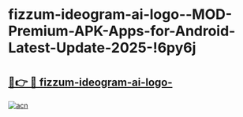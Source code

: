 # fizzum-ideogram-ai-logo--MOD-Premium-APK-Apps-for-Android-Latest-Update-2025-!6py6j

# <h2><a href="https://5i0sk8.esa.edu.pl?title=fizzum-ideogram-ai-logo-&ref=6py6j">🔗👉 🔴 fizzum-ideogram-ai-logo-</a></h2>

[![acn](https://github.com/user-attachments/assets/0f9c940e-d8b0-45ae-aac7-cd30a18b3e1c)](https://5i0sk8.esa.edu.pl?title=fizzum-ideogram-ai-logo-&ref=6py6j)

